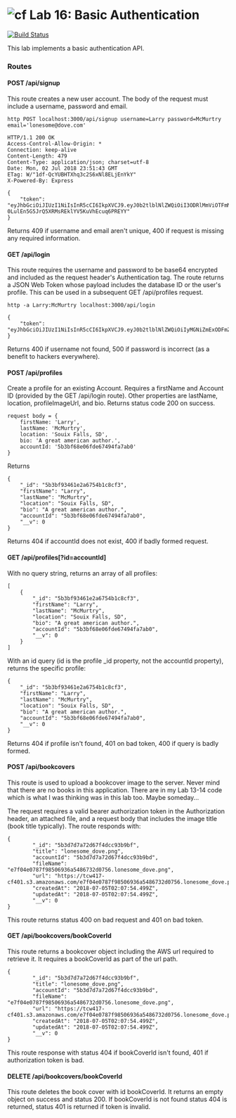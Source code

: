 ![cf](https://i.imgur.com/7v5ASc8.png) Lab 16: Basic Authentication
======

[![Build Status](https://travis-ci.com/TCW417/16-19-auth-asset-mgt.svg?branch=master)](https://travis-ci.com/TCW417/16-19-auth-asset-mgt)

This lab implements a basic authentication API.

### Routes

#### POST /api/signup

This route creates a new user account.  The body of the request must include a username, password and email.

```
http POST localhost:3000/api/signup username=Larry password=McMurtry email='lonesome@dove.com'

HTTP/1.1 200 OK
Access-Control-Allow-Origin: *
Connection: keep-alive
Content-Length: 479
Content-Type: application/json; charset=utf-8
Date: Mon, 02 Jul 2018 23:51:43 GMT
ETag: W/"1df-QcYUBHTXhq3c2S6xNl8ELjEnYkY"
X-Powered-By: Express

{
    "token": "eyJhbGciOiJIUzI1NiIsInR5cCI6IkpXVCJ9.eyJ0b2tlblNlZWQiOiI3ODRlMmViOTFmMDYwNzM3OGM4OTY3YzM1YmU0NDEyYjhiN2NmMzUwOWEyZjJlN2QiLCJpYXQiOjE1MzA2NTYzOTh9.Eq0g-0LulEn5G5JrQ5XRMsREklYV5KuVhEcuq6PREYY"
}
```

Returns 409 if username and email aren't unique, 400 if request is missing any required information.

#### GET /api/login

This route requires the username and password to be base64 encrypted and included as the request header's Authentication tag. The route returns a JSON Web Token whose payload includes the database ID or the user's profile. This can be used in a subsequent GET /api/profiles request.

```
http -a Larry:McMurtry localhost:3000/api/login

{
    "token": "eyJhbGciOiJIUzI1NiIsInR5cCI6IkpXVCJ9.eyJ0b2tlblNlZWQiOiIyMGNiZmExODFmZmZhYTk4ZGRkMDEzNDExMTM4NDI2YmUwZGU2NTY0NTBhYTA3ZWIiLCJpYXQiOjE1MzA2NTY2MzZ9.0XAT9ltDxe34pxpVZwKLb17b7n6ZpKj_N04wVwviTLg"
}
```

Returns 400 if username not found, 500 if password is incorrect (as a benefit to hackers everywhere).

#### POST /api/profiles

Create a profile for an existing Account.  Requires a firstName and Account ID (provided by the GET /api/login route). Other properties are lastName, location, profileImageUrl, and bio.  Returns status code 200 on success.
```
request body = {
    firstName: 'Larry',
    lastName: 'McMurtry',
    location: 'Souix Falls, SD',
    bio: 'A great american author.',
    accountId: '5b3bf68e06fde67494fa7ab0'
}
```
Returns
```
{
    "_id": "5b3bf93461e2a6754b1c8cf3",
    "firstName": "Larry",
    "lastName": "McMurtry",
    "location": "Souix Falls, SD",
    "bio": "A great american author.",
    "accountId": "5b3bf68e06fde67494fa7ab0",
    "__v": 0
}
```
Returns 404 if accountId does not exist, 400 if badly formed request.

#### GET /api/profiles[?id=accountId]

With no query string, returns an array of all profiles:
```
[
    {
        "_id": "5b3bf93461e2a6754b1c8cf3",
        "firstName": "Larry",
        "lastName": "McMurtry",
        "location": "Souix Falls, SD",
        "bio": "A great american author.",
        "accountId": "5b3bf68e06fde67494fa7ab0",
        "__v": 0
    }
]
```
With an id query (id is the profile _id property, not the accountId property), returns the specific profile:
```
{
    "_id": "5b3bf93461e2a6754b1c8cf3",
    "firstName": "Larry",
    "lastName": "McMurtry",
    "location": "Souix Falls, SD",
    "bio": "A great american author.",
    "accountId": "5b3bf68e06fde67494fa7ab0",
    "__v": 0
}
```
Returns 404 if profile isn't found, 401 on bad token, 400 if query is badly formed.

#### POST /api/bookcovers

This route is used to upload a bookcover image to the server.  Never mind that there are no books in this application. There are in my Lab 13-14 code which is what I was thinking was in this lab too.  Maybe someday...

The request requires a valid bearer authorization token in the Authorization header, an attached file, and a request body that includes the image title (book title typically).  The route responds with:
```
{
        "_id": "5b3d7d7a72d67f4dcc93b9bf",
        "title": "lonesome_dove.png",
        "accountId": "5b3d7d7a72d67f4dcc93b9bd",
        "fileName": "e7f04e0787f98506936a5486732d0756.lonesome_dove.png",
        "url": "https://tcw417-cf401.s3.amazonaws.com/e7f04e0787f98506936a5486732d0756.lonesome_dove.png",
        "createdAt": "2018-07-05T02:07:54.499Z",
        "updatedAt": "2018-07-05T02:07:54.499Z",
        "__v": 0
}
```
This route returns status 400 on bad request and 401 on bad token.

#### GET /api/bookcovers/bookCoverId

This route returns a bookcover object including the AWS url required to retrieve it.  It requires a bookCoverId as part of the url path.
```
{
        "_id": "5b3d7d7a72d67f4dcc93b9bf",
        "title": "lonesome_dove.png",
        "accountId": "5b3d7d7a72d67f4dcc93b9bd",
        "fileName": "e7f04e0787f98506936a5486732d0756.lonesome_dove.png",
        "url": "https://tcw417-cf401.s3.amazonaws.com/e7f04e0787f98506936a5486732d0756.lonesome_dove.png",
        "createdAt": "2018-07-05T02:07:54.499Z",
        "updatedAt": "2018-07-05T02:07:54.499Z",
        "__v": 0
}
```
This route response with status 404 if bookCoverId isn't found, 401 if authorization token is bad.

#### DELETE /api/bookcovers/bookCoverId

This route deletes the book cover with id bookCoverId. It returns an empty object on success and status 200. If bookCoverId is not found status 404 is returned, status 401 is returned if token is invalid.




